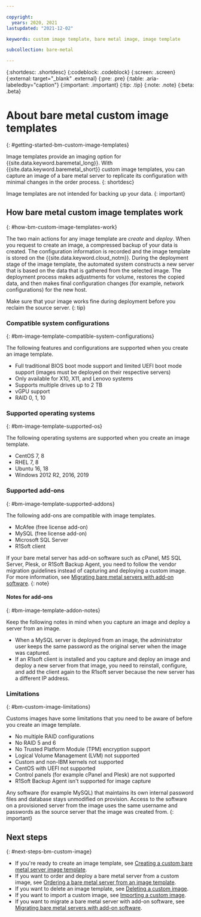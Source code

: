 ```yaml
---

copyright:
  years: 2020, 2021
lastupdated: "2021-12-02"

keywords: custom image template, bare metal image, image template

subcollection: bare-metal

---
```


{:shortdesc: .shortdesc}
{:codeblock: .codeblock}
{:screen: .screen}
{:external: target="_blank" .external}
{:pre: .pre}
{:table: .aria-labeledby="caption"}
{:important: .important}
{:tip: .tip}
{:note: .note}
{:beta: .beta}

# About bare metal custom image templates
{: #getting-started-bm-custom-image-templates}

Image templates provide an imaging option for {{site.data.keyword.baremetal_long}}. With {{site.data.keyword.baremetal_short}} custom image templates, you can capture an image of a bare metal server to replicate its configuration with minimal changes in the order process. 
{: shortdesc}

Image templates are not intended for backing up your data.
{: important}

## How bare metal custom image templates work
{: #how-bm-custom-image-templates-work}

The two main actions for any image template are _create_ and _deploy_. When you request to create an image, a compressed backup of your data is created. The configuration information is recorded and the image template is stored on the {{site.data.keyword.cloud_notm}}. During the deployment stage of the image template, the automated system constructs a new server that is based on the data that is gathered from the selected image. The deployment process makes adjustments for volume, restores the copied data, and then makes final configuration changes (for example, network configurations) for the new host.

Make sure that your image works fine during deployment before you reclaim the source server.
{: tip}

### Compatible system configurations
{: #bm-image-template-compatible-system-configurations}

The following features and configurations are supported when you create an image template. 

- Full traditional BIOS boot mode support and limited UEFI boot mode support (images must be deployed on their respective servers)
- Only available for X10, X11, and Lenovo systems
- Supports multiple drives up to 2 TB 
- vGPU support
- RAID 0, 1, 10 
  
### Supported operating systems
{: #bm-image-template-supported-os}

The following operating systems are supported when you create an image template. 

- CentOS 7, 8<!--- Debian 9-->
- RHEL 7, 8
- Ubuntu 16, 18
- Windows 2012 R2, 2016, 2019

### Supported add-ons
{: #bm-image-template-supported-addons}

The following add-ons are compatible with image templates. 

- McAfee (free license add-on) 
- MySQL (free license add-on) 
- Microsoft SQL Server 
- R1Soft client 

If your bare metal server has add-on software such as cPanel, MS SQL Server, Plesk, or R1Soft Backup Agent, you need to follow the vendor migration guidelines instead of capturing and deploying a custom image. For more information, see [Migrating bare metal servers with add-on software](/docs/bare-metal?topic=bare-metal-bm-migrate-with-add-on-software).
{: note}

#### Notes for add-ons
{: #bm-image-template-addon-notes}

Keep the following notes in mind when you capture an image and deploy a server from an image.

- When a MySQL server is deployed from an image, the administrator user keeps the same password as the original server when the image was captured.
- If an R1soft client is installed and you capture and deploy an image and deploy a new server from that image, you need to reinstall, configure, and add the client again to the R1soft server because the new server has a different IP address.

### Limitations
{: #bm-custom-image-limitations}

Customs images have some limitations that you need to be aware of before you create an image template. 

- No multiple RAID configurations
- No RAID 5 and 6
- No Trusted Platform Module (TPM) encryption support
- Logical Volume Management (LVM) not supported
- Custom and non-IBM kernels not supported
- CentOS with UEFI not supported 
- Control panels (for example cPanel and Plesk) are not supported 
- R1Soft Backup Agent isn't supported for image capture

Any software (for example MySQL) that maintains its own internal password files and database stays unmodified on provision. Access to the software on a provisioned server from the image uses the same username and passwords as the source server that the image was created from.
{: important}

## Next steps
{: #next-steps-bm-custom-image}

* If you're ready to create an image template, see [Creating a custom bare metal server image template](/docs/bare-metal?topic=bare-metal-bm-create-custom-image-template).
* If you want to order and deploy a bare metal server from a custom image, see [Ordering a bare metal server from an image template](/docs/bare-metal?topic=bare-metal-ordering-bm-from-image-template).
* If you want to delete an image template, see [Deleting a custom image](/docs/bare-metal?topic=bare-metal-delete-bm-custom-image).
* If you want to import a custom image, see [Importing a custom image](/docs/bare-metal?topic=bare-metal-import-bm-custom-image).
* If you want to migrate a bare metal server with add-on software, see [Migrating bare metal servers with add-on software](/docs/bare-metal?topic=bare-metal-bm-migrate-bare-metal-add-on-software).
